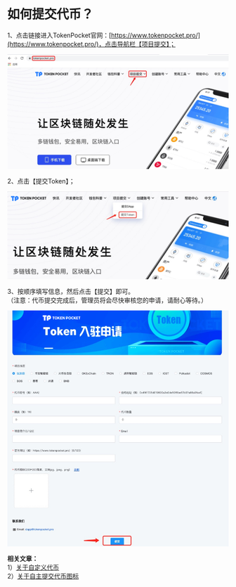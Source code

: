 # 如何提交代币？

1、点击链接进入TokenPocket官网：[https://www.tokenpocket.pro/](https://www.tokenpocket.pro/)，点击导航栏【项目提交】；

![](<../.gitbook/assets/1 (36) (1).png>)

2、点击【提交Token】；

![](<../.gitbook/assets/2 (20) (1) (1).png>)

3、按顺序填写信息，然后点击【提交】即可。\
（注意：代币提交完成后，管理员将会尽快审核您的申请，请耐心等待。）

![](../.gitbook/assets/如何提交代币？.png)

**相关文章：**\
1）[关于自定义代币](https://tphelp.gitbook.io/cn/wallet-operation/custom-token)\
2）[关于自主提交代币图标](https://tphelp.gitbook.io/cn/wallet-operation/submit-token)
